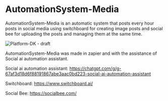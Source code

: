 # AutomationSystem-Media
AutomationSystem-Media is an automatic system that posts every hour posts in social media using switchboard for creating image posts and social bee for uploading the posts and managing them at the same time.

![Platform-DK - draft](https://github.com/user-attachments/assets/3025b393-5c14-463b-8731-2545cb18d065)

AutomationSystem-Media was made in zapier and with the assistance of Social ai automation assistant.

Social ai automation assistant: https://chatgpt.com/g/g-67af3d18d6f88191867abe3aac0bd223-social-ai-automation-assistant

Switchboard: https://www.switchboard.ai/ 

Social Bee: https://socialbee.com/ 

